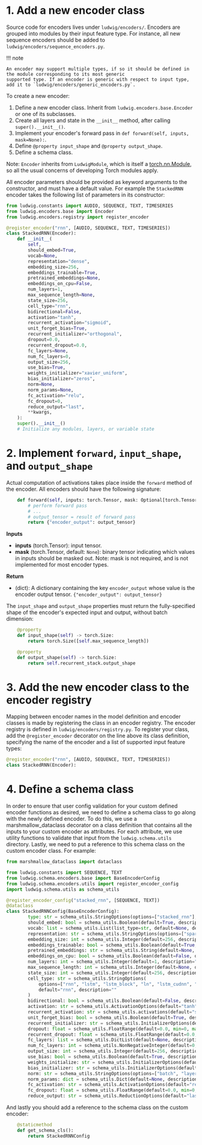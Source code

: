 # 1. Add a new encoder class

Source code for encoders lives under `ludwig/encoders/`.
Encoders are grouped into modules by their input feature type. For instance, all new sequence encoders should be added
to `ludwig/encoders/sequence_encoders.py`.

!!! note

    An encoder may support multiple types, if so it should be defined in the module corresponding to its most generic
    supported type. If an encoder is generic with respect to input type, add it to `ludwig/encoders/generic_encoders.py`.

To create a new encoder:

1. Define a new encoder class. Inherit from `ludwig.encoders.base.Encoder` or one of its subclasses.
2. Create all layers and state in the `__init__` method, after calling `super().__init__()`.
3. Implement your encoder's forward pass in `def forward(self, inputs, mask=None):`.
4. Define `@property input_shape` and `@property output_shape`.
5. Define a schema class.

Note: `Encoder` inherits from `LudwigModule`, which is itself a [torch.nn.Module](https://pytorch.org/docs/stable/generated/torch.nn.Module.html),
so all the usual concerns of developing Torch modules apply.

All encoder parameters should be provided as keyword arguments to the constructor, and must have a default value.
For example the `StackedRNN` encoder takes the following list of parameters in its constructor:

```python
from ludwig.constants import AUDIO, SEQUENCE, TEXT, TIMESERIES
from ludwig.encoders.base import Encoder
from ludwig.encoders.registry import register_encoder

@register_encoder("rnn", [AUDIO, SEQUENCE, TEXT, TIMESERIES])
class StackedRNN(Encoder):
    def __init__(
        self,
        should_embed=True,
        vocab=None,
        representation="dense",
        embedding_size=256,
        embeddings_trainable=True,
        pretrained_embeddings=None,
        embeddings_on_cpu=False,
        num_layers=1,
        max_sequence_length=None,
        state_size=256,
        cell_type="rnn",
        bidirectional=False,
        activation="tanh",
        recurrent_activation="sigmoid",
        unit_forget_bias=True,
        recurrent_initializer="orthogonal",
        dropout=0.0,
        recurrent_dropout=0.0,
        fc_layers=None,
        num_fc_layers=0,
        output_size=256,
        use_bias=True,
        weights_initializer="xavier_uniform",
        bias_initializer="zeros",
        norm=None,
        norm_params=None,
        fc_activation="relu",
        fc_dropout=0,
        reduce_output="last",
        **kwargs,
    ):
    super().__init__()
    # Initialize any modules, layers, or variable state
```

# 2. Implement `forward`, `input_shape`, and `output_shape`

Actual computation of activations takes place inside the `forward` method of the encoder.
All encoders should have the following signature:

```python
    def forward(self, inputs: torch.Tensor, mask: Optional[torch.Tensor] = None):
        # perform forward pass
        # ...
        # output_tensor = result of forward pass
        return {"encoder_output": output_tensor}
```

__Inputs__

- __inputs__ (torch.Tensor): input tensor.
- __mask__ (torch.Tensor, default: `None`): binary tensor indicating which values in inputs should be masked out. Note:
mask is not required, and is not implemented for most encoder types.

__Return__

- (dict): A dictionary containing the key `encoder_output` whose value is the encoder output tensor.
`{"encoder_output": output_tensor}`

The `input_shape` and `output_shape` properties must return the fully-specified shape of the encoder's expected input
and output, without batch dimension:

```python
    @property
    def input_shape(self) -> torch.Size:
        return torch.Size([self.max_sequence_length])

    @property
    def output_shape(self) -> torch.Size:
        return self.recurrent_stack.output_shape
```

# 3. Add the new encoder class to the encoder registry

Mapping between encoder names in the model definition and encoder classes is made by registering the class in an encoder
registry. The encoder registry is defined in `ludwig/encoders/registry.py`. To register your class,
add the `@register_encoder` decorator on the line above its class definition, specifying the name of the encoder and a
list of supported input feature types:

```python
@register_encoder("rnn", [AUDIO, SEQUENCE, TEXT, TIMESERIES])
class StackedRNN(Encoder):
```

# 4. Define a schema class

In order to ensure that user config validation for your custom defined encoder functions as desired, we need to define a
schema class to go along with the newly defined encoder. To do this, we use a marshmallow_dataclass decorator on a class
definition that contains all the inputs to your custom encoder as attributes. For each attribute, we use utility
functions to validate that input from the `ludwig.schema.utils` directory. Lastly, we need to put a reference to this
schema class on the custom encoder class. For example:

```python
from marshmallow_dataclass import dataclass

from ludwig.constants import SEQUENCE, TEXT
from ludwig.schema.encoders.base import BaseEncoderConfig
from ludwig.schema.encoders.utils import register_encoder_config
import ludwig.schema.utils as schema_utils

@register_encoder_config("stacked_rnn", [SEQUENCE, TEXT])
@dataclass
class StackedRNNConfig(BaseEncoderConfig):
        type: str = schema_utils.StringOptions(options=["stacked_rnn"], default="stacked_rnn")
        should_embed: bool = schema_utils.Boolean(default=True, description="")
        vocab: list = schema_utils.List(list_type=str, default=None, description="")
        representation: str = schema_utils.StringOptions(options=["sparse", "dense"], default="dense", description="")
        embedding_size: int = schema_utils.Integer(default=256, description="")
        embeddings_trainable: bool = schema_utils.Boolean(default=True, description="")
        pretrained_embeddings: str = schema_utils.String(default=None, description="")
        embeddings_on_cpu: bool = schema_utils.Boolean(default=False, description="")
        num_layers: int = schema_utils.Integer(default=1, description="")
        max_sequence_length: int = schema_utils.Integer(default=None, description="")
        state_size: int = schema_utils.Integer(default=256, description="")
        cell_type: str = schema_utils.StringOptions(
            options=["rnn", "lstm", "lstm_block", "ln", "lstm_cudnn", "gru", "gru_block", "gru_cudnn"], 
            default="rnn", description=""
        )
        bidirectional: bool = schema_utils.Boolean(default=False, description="")
        activation: str = schema_utils.ActivationOptions(default="tanh", description="")
        recurrent_activation: str = schema_utils.activations(default="sigmoid", description="")
        unit_forget_bias: bool = schema_utils.Boolean(default=True, description="")
        recurrent_initializer: str = schema_utils.InitializerOptions(default="orthogonal", description="")
        dropout: float = schema_utils.FloatRange(default=0.0, min=0, max=1, description="")
        recurrent_dropout: float = schema_utils.FloatRange(default=0.0, min=0, max=1, description="")
        fc_layers: list = schema_utils.DictList(default=None, description="")
        num_fc_layers: int = schema_utils.NonNegativeInteger(default=0, description="")
        output_size: int = schema_utils.Integer(default=256, description="")
        use_bias: bool = schema_utils.Boolean(default=True, description="")
        weights_initialize: str = schema_utils.InitializerOptions(default="xavier_uniform", description="")
        bias_initializer: str = schema_utils.InitializerOptions(default="zeros", description="")
        norm: str = schema_utils.StringOptions(options=["batch", "layer"], default=None, description="")
        norm_params: dict = schema_utils.Dict(default=None, description="")
        fc_activation: str = schema_utils.ActivationOptions(default="relu", description="")
        fc_dropout: float = schema_utils.FloatRange(default=0.0, min=0, max=1, description="")
        reduce_output: str = schema_utils.ReductionOptions(default="last", description="")
```

And lastly you should add a reference to the schema class on the custom encoder:

```python
    @staticmethod
    def get_schema_cls():
        return StackedRNNConfig

```
